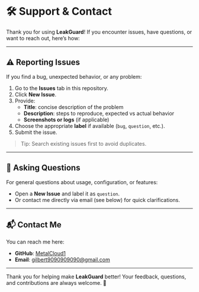 # 🛠 Support & Contact

Thank you for using **LeakGuard**! If you encounter issues, have questions, or want to reach out, here’s how:

---

## ⚠️ Reporting Issues

If you find a bug, unexpected behavior, or any problem:

1. Go to the **Issues** tab in this repository.
2. Click **New Issue**.
3. Provide:
   - **Title**: concise description of the problem
   - **Description**: steps to reproduce, expected vs actual behavior
   - **Screenshots or logs** (if applicable)
4. Choose the appropriate **label** if available (`bug`, `question`, etc.).
5. Submit the issue.

> Tip: Search existing issues first to avoid duplicates.

---

## 💬 Asking Questions

For general questions about usage, configuration, or features:

- Open a **New Issue** and label it as `question`.
- Or contact me directly via email (see below) for quick clarifications.

---

## 📬 Contact Me

You can reach me here:

- **GitHub**: [MetalCloud1](https://github.com/MetalCloud1)
- **Email**: gilbert9090909090@gmail.com

---

Thank you for helping make **LeakGuard** better! Your feedback, questions, and contributions are always welcome. 🚀
